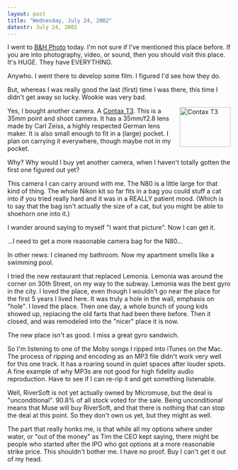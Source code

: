 ```yaml
---
layout: post
title: "Wednesday, July 24, 2002"
datestr: July 24, 2002
---
```


I went to <a href="http://www.bhphotovideo.com/">B&amp;H Photo</a> today. I'm
not sure if I've mentioned this place before. If you are into photography, video,
or sound, then you should visit this place. It's HUGE. They have EVERYTHING.

Anywho. I went there to develop some film. I figured I'd see how they do.

But, whereas I was really good the last (first) time I was there, this time
I didn't get away so lucky. Wookie was very bad.

<a href="http://www.contaxcameras.com/tseries/t3body.html"><img src="/pix/contax-t3.gif" alt="Contax T3" name="contaxt3" width="115" height="90" border="0" align="right" id="contaxt3"></a>Yes,
I bought another camera. A <a href="http://www.contaxcameras.com/tseries/t3body.html">Contax
T3</a>. This is a 35mm point and shoot camera. It has a 35mm/f2.8 lens made
by Carl Zeiss, a highly respected German lens maker. It is also small enough
to fit in a (large) pocket. I plan on carrying it everywhere, though maybe not
in my pocket.

Why? Why would I buy yet another camera, when I haven't totally gotten the
first one figured out yet?

This camera I can carry around with me. The N80 is a little large for that
kind of thing. The whole Nikon kit so far fits in a bag you could stuff a cat
into if you tried really hard and it was in a REALLY patient mood. (Which is
to say that the bag isn't actually the size of a cat, but you might be able
to shoehorn one into it.)

I wander around saying to myself "I want that picture". Now I can
get it.

...I need to get a more reasonable camera bag for the N80...

In other news: I cleaned my bathroom. Now my apartment smells like a swimming
pool.

I tried the new restaurant that replaced Lemonia. Lemonia was around the corner
on 30th Street, on my way to the subway. Lemonia was the best gyro in the city.
I loved the place, even though I wouldn't go near the place for the first 5
years I lived here. It was truly a hole in the wall, emphasis on "hole".
I loved the place. Then one day, a whole bunch of young kids showed up, replacing
the old farts that had been there before. Then it closed, and was remodeled
into the "nicer" place it is now.

The new place isn't as good. I miss a great gyro sandwich.

So I'm listening to one of the Moby songs I ripped into iTunes on the Mac.
The process of ripping and encoding as an MP3 file didn't work very well for
this one track. It has a roaring sound in quiet spaces after louder spots. A
fine example of why MP3s are not good for high fidelity audio reproduction.
Have to see if I can re-rip it and get something listenable.

Well, RiverSoft is not yet actually owned by Micromuse, but the deal is "unconditional".
90.8% of all stock voted for the sale. Being unconditional means that Muse will
buy RiverSoft, and that there is nothing that can stop the deal at this point.
So they don't own us yet, but they might as well.

The part that really honks me, is that while all my options where under water,
or "out of the money" as Tim the CEO kept saying, there might be people
who started after the IPO who got options at a more reasonable strike price.
This shouldn't bother me. I have no proof. Buy I can't get it out of my head.

